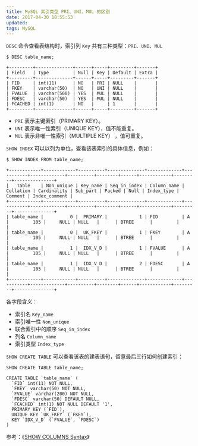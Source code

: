 ```yaml
---
title: MySQL 索引类型 PRI、UNI、MUL 的区别
date: 2017-04-30 18:55:53
updated:
tags: MySQL
---
```


`DESC` 命令查看表结构时，索引列 `Key` 共有三种类型：`PRI`、`UNI`、`MUL`

```
$ DESC table_name;

+---------+--------------+------+-----+---------+-------+
| Field   | Type         | Null | Key | Default | Extra |
+---------+--------------+------+-----+---------+-------+
| FID     | int(11)      | NO   | PRI | NULL    |       |
| FKEY    | varchar(50)  | NO   | UNI | NULL    |       |
| FVALUE  | varchar(500) | YES  | MUL | NULL    |       |
| FDESC   | varchar(50)  | YES  | MUL | NULL    |       |
| FCACHED | int(1)       | NO   |     | 1       |       |
+---------+--------------+------+-----+---------+-------+
```

* `PRI` 表示主键索引（PRIMARY KEY）。
* `UNI` 表示唯一性索引（UNIQUE KEY），值不能重复。
* `MUL` 表示非唯一性索引（MULTIPLE KEY） ，值可重复。

`SHOW INDEX` 可以以列为单位，查看该表索引的具体信息，例如：

```
$ SHOW INDEX FROM table_name;

+------------+------------+----------+--------------+-------------+-----------+-------------+----------+--------+------+------------+---------+---------------+
|   Table    | Non_unique | Key_name | Seq_in_index | Column_name | Collation | Cardinality | Sub_part | Packed | Null | Index_type | Comment | Index_comment |
+------------+------------+----------+--------------+-------------+-----------+-------------+----------+--------+------+------------+---------+---------------+
| table_name |          0 |  PRIMARY |            1 | FID         | A         |         105 |     NULL | NULL   |      | BTREE      |         |               |
| table_name |          0 |  UK_FKEY |            1 | FKEY        | A         |         105 |     NULL | NULL   |      | BTREE      |         |               |
| table_name |          1 |  IDX_V_D |            1 | FVALUE      | A         |         105 |     NULL | NULL   |      | BTREE      |         |               |
| table_name |          1 |  IDX_V_D |            2 | FDESC       | A         |         105 |     NULL | NULL   |      | BTREE      |         |               |
+------------+------------+----------+--------------+-------------+-----------+-------------+----------+--------+------+------------+---------+---------------+
```

各字段含义：

- 索引名 `Key_name`
- 索引唯一性 `Non_unique`
- 联合索引中的顺序 `Seq_in_index`
- 列名 `Column_name`
- 索引类型 `Index_type`



`SHOW CREATE TABLE` 可以查看该表的建表语句，留意最后三行如何创建索引：

```
SHOW CREATE TABLE table_name;

CREATE TABLE `table_name` (
  `FID` int(11) NOT NULL,
  `FKEY` varchar(50) NOT NULL,
  `FVALUE` varchar(200) NOT NULL,
  `FDESC` varchar(50) DEFAULT NULL,
  `FCACHED` int(1) NOT NULL DEFAULT '1',
  PRIMARY KEY (`FID`),
  UNIQUE KEY `UK_FKEY` (`FKEY`),
  KEY `IDX_V_D` (`FVALUE`, `FDESC`)
)
```

参考：《[SHOW COLUMNS Syntax](https://dev.mysql.com/doc/refman/5.7/en/show-columns.html)》